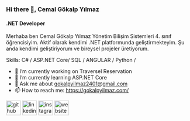 ### Hi there 👋, Cemal Gökalp Yılmaz
#### .NET Developer
Merhaba ben Cemal Gökalp Yılmaz Yönetim Bilişim Sistemleri 4. sınıf öğrencisiyim.  Aktif olarak kendimi .NET platformunda geliştirmekteyim. Şu anda kendimi geliştiriyorum  ve bireysel projeler üretiyorum. 

Skills: C# / ASP.NET Core/ SQL / ANGULAR / Python /   

- 🔭 I’m currently working on Traversel Reservation 
- 🌱 I’m currently learning ASP.NET Core 
- 💬 Ask me about gokalpyilmaz2401@gmail.com 
- 📫 How to reach me: https://gokalpyilmaz.com/ 


[<img src='https://cdn.jsdelivr.net/npm/simple-icons@3.0.1/icons/github.svg' alt='github' height='40'>](https://github.com/gklpylmz)  [<img src='https://cdn.jsdelivr.net/npm/simple-icons@3.0.1/icons/linkedin.svg' alt='linkedin' height='40'>](https://www.linkedin.com/in/cemal-gökalp-yılmaz-433a2a1b6/)  [<img src='https://cdn.jsdelivr.net/npm/simple-icons@3.0.1/icons/instagram.svg' alt='instagram' height='40'>](https://www.instagram.com/gklpylmz0/)  [<img src='https://cdn.jsdelivr.net/npm/simple-icons@3.0.1/icons/icloud.svg' alt='website' height='40'>](https://gokalpyilmaz.com/)  

